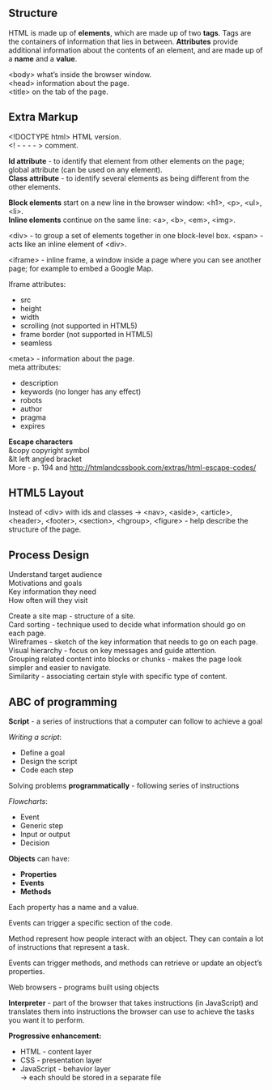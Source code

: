 ## Structure

HTML is made up of **elements**, which are made up of two **tags**. Tags are the containers of information that lies in between. **Attributes** provide additional information about the contents of an element, and are made up of a **name** and a **value**.

\<body> what’s inside the browser window.   
\<head> information about the page.  
\<title> on the tab of the page. 

## Extra Markup

\<!DOCTYPE html> HTML version.  
\<! - -   - - > comment.  

**Id attribute** - to identify that element from other elements on the page; global attribute (can be used on any element).   
**Class attribute** - to identify several elements as being different from the other elements. 

**Block elements** start on a new line in the browser window: \<h1>, \<p>, \<ul>, \<li>.   
**Inline elements** continue on the same line: \<a>, \<b>, \<em>, \<img>. 

\<div> - to group a set of elements together in one block-level box. 
\<span> - acts like an inline element of \<div>. 

\<iframe> - inline frame, a window inside a page where you can see another page; for example to embed a Google Map. 

Iframe attributes:  
- src   
- height   
- width   
- scrolling (not supported in HTML5)   
- frame border (not supported in HTML5)   
- seamless   

\<meta> - information about the page.   
meta attributes:   
- description 
- keywords (no longer has any effect)  
- robots  
- author  
- pragma  
- expires   

**Escape characters**   
&copy  copyright symbol   
&lt  left angled bracket  
More - p. 194 and http://htmlandcssbook.com/extras/html-escape-codes/

## HTML5 Layout

Instead of \<div> with ids and classes -> \<nav>, \<aside>, \<article>, \<header>, \<footer>, \<section>, \<hgroup>, \<figure> - help describe the structure of the page.  

## Process Design

Understand target audience   
Motivations and goals   
Key information they need   
How often will they visit    

Create a site map - structure of a site.  
Card sorting - technique used to  decide what information should go on each page.  
Wireframes - sketch of the key information that needs to go on each page.  
Visual hierarchy - focus on key messages and guide attention.  
Grouping related content into blocks or chunks - makes the page look simpler and easier to navigate.  
Similarity - associating certain style with specific type of content.  

## ABC of programming

**Script** - a series of instructions that a computer can follow to achieve a goal

*Writing a script*: 
- Define a goal 
- Design the script 
- Code each step 

Solving problems **programmatically** - following series of instructions

*Flowcharts*:
- Event  
- Generic step   
- Input or output  
- Decision   

**Objects** can have:    
- **Properties**  
- **Events**      
- **Methods**   

Each property has a name and a value.

Events can trigger a specific section of the code.

Method represent how people interact with an object. They can contain a lot of instructions that represent a task.

Events can trigger methods, and methods can retrieve or update an object’s properties.

Web browsers - programs built using objects

**Interpreter** - part of the browser that takes instructions (in JavaScript) and translates them into instructions the browser can use to achieve the tasks you want it to perform.

**Progressive enhancement:**   
- HTML - content layer     
- CSS - presentation layer    
- JavaScript - behavior layer     
-> each should be stored in a separate file

